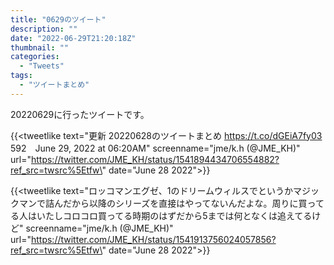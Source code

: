 ```yaml
---
title: "0629のツイート"
description: ""
date: "2022-06-29T21:20:18Z"
thumbnail: ""
categories:
  - "Tweets"
tags:
  - "ツイートまとめ"
---
```

20220629に行ったツイートです。
<!--more-->
{{<tweetlike text=\"更新 20220628のツイートまとめ https://t.co/dGEiA7fy03 592　June 29, 2022 at 06:20AM\" screenname=\"jme/k.h (@JME_KH)\" url=\"https://twitter.com/JME_KH/status/1541894434706554882?ref_src=twsrc%5Etfw\" date=\"June 28 2022\">}}

{{<tweetlike text=\"ロッコマンエグゼ、1のドリームウィルスでというかマジックマンで詰んだから以降のシリーズを直接はやってないんだよな。周りに買ってる人はいたしコロコロ買ってる時期のはずだから5までは何となくは追えてるけど\" screenname=\"jme/k.h (@JME_KH)\" url=\"https://twitter.com/JME_KH/status/1541913756024057856?ref_src=twsrc%5Etfw\" date=\"June 28 2022\">}}


